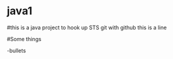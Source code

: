 # java1

#this is a java project to hook up STS git with github
this is a line

#Some things

-bullets 
